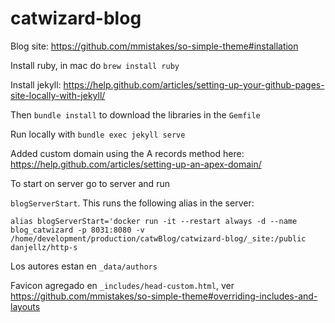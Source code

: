 # catwizard-blog

Blog site: https://github.com/mmistakes/so-simple-theme#installation

Install ruby, in mac do `brew install ruby`

Install jekyll: https://help.github.com/articles/setting-up-your-github-pages-site-locally-with-jekyll/

Then `bundle install` to download the libraries in the `Gemfile`

Run locally with `bundle exec jekyll serve`

Added custom domain using the A records method here: https://help.github.com/articles/setting-up-an-apex-domain/

To start on server go to server and run

`blogServerStart`. This runs the following alias in the server:

`alias blogServerStart='docker run -it --restart always -d --name blog_catwizard -p 8031:8080 -v /home/development/production/catwBlog/catwizard-blog/_site:/public danjellz/http-s`

Los autores estan en `_data/authors`

Favicon agregado en `_includes/head-custom.html`, ver https://github.com/mmistakes/so-simple-theme#overriding-includes-and-layouts
